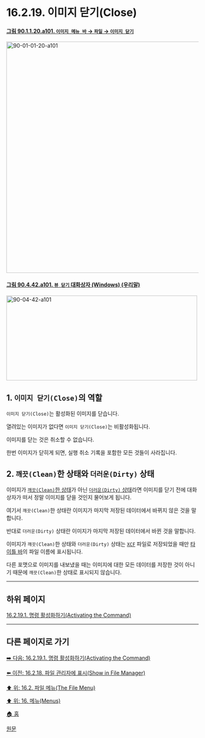# 16.2.19. 이미지 닫기(Close)

<a id="90-01-01-20-a101"></a>

#### [그림 90.1.1.20.a101. `이미지 메뉴 바` → `파일` → `이미지 닫기`](./90-01-01-20-close_view.md#90-01-01-20-a101)
<img width="980" height="605" alt="90-01-01-20-a101" src="https://github.com/user-attachments/assets/7f733d1d-dbcf-4478-8039-18fb2403a9b6" />

<a id="90-04-42-a101"></a>

#### [그림 90.4.42.a101. `뷰 닫기` 대화상자 (Windows) (우리말)](./90-04-0042-close_view.md#90-04-42-a101)
<img width="500" height="222" alt="90-04-42-a101" src="https://github.com/wonder13662/gimp/assets/15767104/310282c7-ac1e-42ca-8741-78fd81577bc2" />

<a id="16-02-19-s1"></a>

## 1. `이미지 닫기(Close)`의 역할

`이미지 닫기(Close)`는 활성화된 이미지를 닫습니다.

열려있는 이미지가 없다면 `이미지 닫기(Close)`는 비활성화됩니다.

이미지를 닫는 것은 취소할 수 없습니다.

한번 이미지가 닫히게 되면, 실행 취소 기록을 포함한 모든 것들이 사라집니다.

<a id="16-02-19-s2"></a>

## 2. `깨끗(Clean)`한 상태와 `더러운(Dirty)` 상태

이미지가 [`깨끗(Clean)`한 상태](./19-glossaryx-clean_image.md)가 아닌 [`더러운(Dirty)` 상태](./19-glossaryx-dirty_image.md)라면 이미지를 닫기 전에 대화상자가 떠서 정말 이미지를 닫을 것인지 물어보게 됩니다.

여기서 `깨끗(Clean)`한 상태란 이미지가 마지막 저장된 데이터에서 바뀌지 않은 것을 말합니다.

반대로 `더러운(Dirty)` 상태란 이미지가 마지막 저장된 데이터에서 바뀐 것을 말합니다.

이미지가 `깨끗(Clean)`한 상태와 `더러운(Dirty)` 상태는 [`XCF`](./19-glossaryx-xcf.md) 파일로 저장되었을 때만 [타이틀 바](./19-glossaryx-title_bar.md)의 파일 이름에 표시됩니다.

다른 포맷으로 이미지를 내보냈을 때는 이미지에 대한 모든 데이터를 저장한 것이 아니기 때문에 `깨끗(Clean)`한 상태로 표시되지 않습니다.

***

## 하위 페이지

[16.2.19.1. 명령 활성화하기(Activating the Command)](./16-02-19-01-activating_the_command.md)

***

## 다른 페이지로 가기

[➡️ 다음: 16.2.19.1. 명령 활성화하기(Activating the Command)](./16-02-19-01-activating_the_command.md)

[⬅️ 이전: 16.2.18. 파일 관리자에 표시(Show in File Manager)](./16-02-18-show-in-file-manager.md)

[⬆️ 위: 16.2. 파일 메뉴(The File Menu)](./16-02-00-the-file-menu.md)

[⬆️ 위: 16. 메뉴(Menus)](./16-00-menus.md)

[🏠 홈](./00-home.md)

[원문](https://docs.gimp.org/2.10/ko/gimp-file-close.html)